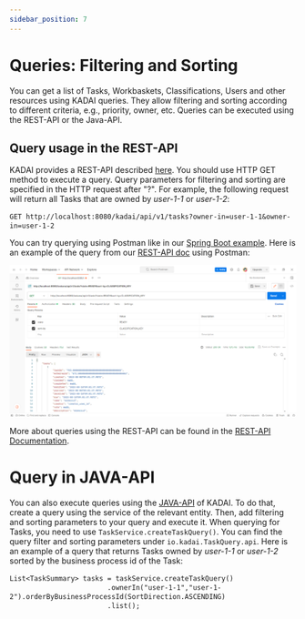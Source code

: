 ```yaml
---
sidebar_position: 7
---
```


# Queries: Filtering and Sorting

You can get a list of Tasks, Workbaskets, Classifications,
Users and other resources using KADAI queries.
They allow filtering and sorting according to different criteria, e.g., priority,
owner, etc. Queries can be executed using the REST-API or the Java-API. 

## Query usage in the REST-API
KADAI provides a REST-API described [here](../core-concepts/restApi).
You should use HTTP GET method to execute a query.
Query parameters for filtering and sorting are specified in the HTTP request after "?".
For example, the following request will return all Tasks that are owned by *user-1-1* or *user-1-2*:
```
GET http://localhost:8080/kadai/api/v1/tasks?owner-in=user-1-1&owner-in=user-1-2
```

You can try querying using Postman like in our [Spring Boot example](../getting-started/exampleSpringBoot.md#step-5-try-out-the-rest-api).
Here is an example of the query from our [REST-API doc](../core-concepts/restApi) using Postman:

![Query](../static/features/postman-query.png)

More about queries using the REST-API can be found in the [REST-API Documentation](https://kadai-io.azurewebsites.net/kadai/swagger-ui/index.html).

# Query in JAVA-API
You can also execute queries using the [JAVA-API](../core-concepts/javaApiUsage.md) of KADAI. To do that, create a query using the service of the relevant entity. Then, add filtering and sorting parameters to your query and execute it. When querying for Tasks, you need to use ``TaskService.createTaskQuery()``. You can find the query filter and sorting parameters under ``io.kadai.TaskQuery.api``.
Here is an example of a query that returns Tasks owned by *user-1-1* or *user-1-2* sorted by the business process id of the Task:
```language
List<TaskSummary> tasks = taskService.createTaskQuery()
                        .ownerIn("user-1-1","user-1-2").orderByBusinessProcessId(SortDirection.ASCENDING)
                        .list();
```
